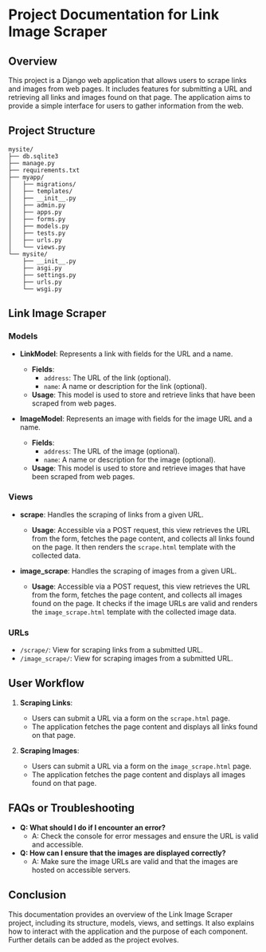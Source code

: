 # Project Documentation for Link Image Scraper

## Overview
This project is a Django web application that allows users to scrape links and images from web pages. It includes features for submitting a URL and retrieving all links and images found on that page. The application aims to provide a simple interface for users to gather information from the web.

## Project Structure
```
mysite/
├── db.sqlite3
├── manage.py
├── requirements.txt
├── myapp/
│   ├── migrations/
│   ├── templates/
│   ├── __init__.py
│   ├── admin.py
│   ├── apps.py
│   ├── forms.py
│   ├── models.py
│   ├── tests.py
│   ├── urls.py
│   └── views.py
└── mysite/
    ├── __init__.py
    ├── asgi.py
    ├── settings.py
    ├── urls.py
    └── wsgi.py
```

## Link Image Scraper
### Models
- **LinkModel**: Represents a link with fields for the URL and a name.
  - **Fields**:
    - `address`: The URL of the link (optional).
    - `name`: A name or description for the link (optional).
  - **Usage**: This model is used to store and retrieve links that have been scraped from web pages.

- **ImageModel**: Represents an image with fields for the image URL and a name.
  - **Fields**:
    - `address`: The URL of the image (optional).
    - `name`: A name or description for the image (optional).
  - **Usage**: This model is used to store and retrieve images that have been scraped from web pages.

### Views
- **scrape**: Handles the scraping of links from a given URL.
  - **Usage**: Accessible via a POST request, this view retrieves the URL from the form, fetches the page content, and collects all links found on the page. It then renders the `scrape.html` template with the collected data.

- **image_scrape**: Handles the scraping of images from a given URL.
  - **Usage**: Accessible via a POST request, this view retrieves the URL from the form, fetches the page content, and collects all images found on the page. It checks if the image URLs are valid and renders the `image_scrape.html` template with the collected image data.

### URLs
- `/scrape/`: View for scraping links from a submitted URL.
- `/image_scrape/`: View for scraping images from a submitted URL.

## User Workflow
1. **Scraping Links**:
   - Users can submit a URL via a form on the `scrape.html` page.
   - The application fetches the page content and displays all links found on that page.

2. **Scraping Images**:
   - Users can submit a URL via a form on the `image_scrape.html` page.
   - The application fetches the page content and displays all images found on that page.

## FAQs or Troubleshooting
- **Q: What should I do if I encounter an error?**
  - A: Check the console for error messages and ensure the URL is valid and accessible.
- **Q: How can I ensure that the images are displayed correctly?**
  - A: Make sure the image URLs are valid and that the images are hosted on accessible servers.

## Conclusion
This documentation provides an overview of the Link Image Scraper project, including its structure, models, views, and settings. It also explains how to interact with the application and the purpose of each component. Further details can be added as the project evolves.
